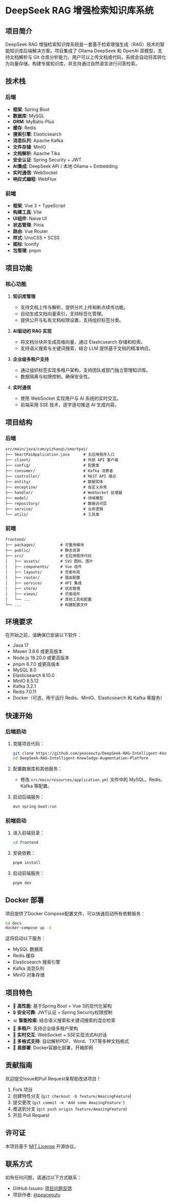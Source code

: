 # DeepSeek RAG 增强检索知识库系统

## 项目简介
DeepSeek RAG 增强检索知识库系统是一套基于检索增强生成（RAG）技术的智能知识库后端解决方案。项目集成了 Ollama DeepSeek 和 OpenAI 双模型，支持文档解析与 Git 仓库分析能力。用户可以上传文档或代码，系统会自动将其转化为向量存储，构建专属知识库，并支持通过自然语言进行问答检索。

## 技术栈
### 后端
- **框架**: Spring Boot
- **数据库**: MySQL
- **ORM**: MyBatis-Plus
- **缓存**: Redis
- **搜索引擎**: Elasticsearch
- **消息队列**: Apache Kafka
- **文件存储**: MinIO
- **文档解析**: Apache Tika
- **安全认证**: Spring Security + JWT
- **AI集成**: DeepSeek API / 本地 Ollama + Embedding
- **实时通信**: WebSocket
- **响应式编程**: WebFlux

### 前端
- **框架**: Vue 3 + TypeScript
- **构建工具**: Vite
- **UI组件**: Naive UI
- **状态管理**: Pinia
- **路由**: Vue Router
- **样式**: UnoCSS + SCSS
- **图标**: Iconify
- **包管理**: pnpm

## 项目功能
### 核心功能
1. **知识库管理**  
   - 支持文档上传与解析，提供分片上传和断点续传功能。
   - 自动生成文档向量索引，支持标签化管理。
   - 提供公开与私有文档权限设置，支持组织标签分类。

2. **AI驱动的 RAG 实现**  
   - 将文档分块并生成高维向量，通过 Elasticsearch 存储和检索。
   - 支持语义搜索与关键词搜索，结合 LLM 提供基于文档的精准响应。

3. **企业级多租户支持**  
   - 通过组织标签实现多租户架构，支持团队或部门独立管理知识库。
   - 数据隔离与权限控制，确保安全性。

4. **实时通信**  
   - 使用 WebSocket 实现用户与 AI 系统的实时交互。
   - 前端采用 SSE 技术，逐字逐句推送 AI 生成内容。

## 项目结构
### 后端
```
src/main/java/com/yizhaoqi/smartpai/
├── SmartPaiApplication.java      # 主应用程序入口
├── client/                       # 外部 API 客户端
├── config/                       # 配置类
├── consumer/                     # Kafka 消费者
├── controller/                   # REST API 端点
├── entity/                       # 数据实体
├── exception/                    # 自定义异常
├── handler/                      # WebSocket 处理器
├── model/                        # 领域模型
├── repository/                   # 数据访问层
├── service/                      # 业务逻辑
└── utils/                        # 工具类
```

### 前端
```
frontend/
├── packages/           # 可重用模块
├── public/             # 静态资源
├── src/                # 主应用程序代码
│   ├── assets/         # SVG 图标，图片
│   ├── components/     # Vue 组件
│   ├── layouts/        # 页面布局
│   ├── router/         # 路由配置
│   ├── service/        # API 集成
│   ├── store/          # 状态管理
│   ├── views/          # 页面组件
│   └── ...             # 其他工具和配置
└── ...                 # 构建配置文件
```

## 环境要求
在开始之前，请确保已安装以下软件：
- Java 17
- Maven 3.8.6 或更高版本
- Node.js 18.20.0 或更高版本
- pnpm 8.7.0 或更高版本
- MySQL 8.0
- Elasticsearch 8.10.0
- MinIO 8.5.12
- Kafka 3.2.1
- Redis 7.0.11
- Docker（可选，用于运行 Redis、MinIO、Elasticsearch 和 Kafka 等服务）

## 快速开始
### 后端启动
1. 克隆项目代码：
   ```bash
   git clone https://github.com/peaceouty/DeepSeek-RAG-Intelligent-Knowledge-Augmentation-Platform.git
   cd DeepSeek-RAG-Intelligent-Knowledge-Augmentation-Platform
   ```

2. 配置数据库和其他服务：
   - 修改 `src/main/resources/application.yml` 文件中的 MySQL、Redis、Kafka 等配置。

3. 启动后端服务：
   ```bash
   mvn spring-boot:run
   ```

### 前端启动
1. 进入前端目录：
   ```bash
   cd frontend
   ```

2. 安装依赖：
   ```bash
   pnpm install
   ```

3. 启动前端服务：
   ```bash
   pnpm dev
   ```

## Docker 部署
项目提供了Docker Compose配置文件，可以快速启动所有依赖服务：

```bash
cd docs
docker-compose up -d
```

这将启动以下服务：
- MySQL 数据库
- Redis 缓存
- Elasticsearch 搜索引擎
- Kafka 消息队列
- MinIO 对象存储

## 项目特色
- 🚀 **高性能**: 基于Spring Boot + Vue 3的现代化架构
- 🔒 **安全可靠**: JWT认证 + Spring Security权限控制
- 📊 **智能检索**: 结合语义搜索和关键词搜索的混合检索
- 🏢 **多租户**: 支持企业级多租户架构
- 💬 **实时交互**: WebSocket + SSE实现流式AI对话
- 📁 **多格式支持**: 自动解析PDF、Word、TXT等多种文档格式
- 🔧 **易部署**: Docker容器化部署，开箱即用

## 贡献指南
欢迎提交Issue和Pull Request来帮助改进项目！

1. Fork 项目
2. 创建特性分支 (`git checkout -b feature/AmazingFeature`)
3. 提交更改 (`git commit -m 'Add some AmazingFeature'`)
4. 推送到分支 (`git push origin feature/AmazingFeature`)
5. 开启 Pull Request

## 许可证
本项目基于 [MIT License](LICENSE) 开源协议。

## 联系方式
如有任何问题，请通过以下方式联系：
- GitHub Issues: [项目问题反馈](https://github.com/peaceouty/DeepSeek-RAG-Intelligent-Knowledge-Augmentation-Platform/issues)
- 项目作者: [@peaceouty](https://github.com/peaceouty)
